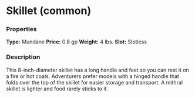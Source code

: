 ﻿---
Title: "Skillet (common)"
Type: "Mundane"
Price: "0.8 gp"
Weight: "4 lbs."
Slot: "Slotless"
Description: |
  "This 8-inch-diameter skillet has a long handle and feet so you can rest it on a fire or hot coals. Adventurers prefer models with a hinged handle that folds over the top of the skillet for easier storage and transport. A mithral skillet is lighter and food rarely sticks to it."
Sources: "['Ultimate Equipment']"
---

# Skillet (common)

### Properties

**Type:** Mundane **Price:** 0.8 gp **Weight:** 4 lbs. **Slot:** Slotless

### Description

This 8-inch-diameter skillet has a long handle and feet so you can rest it on a fire or hot coals. Adventurers prefer models with a hinged handle that folds over the top of the skillet for easier storage and transport. A mithral skillet is lighter and food rarely sticks to it.

